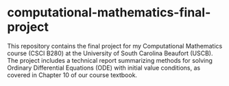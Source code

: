# computational-mathematics-final-project
This repository contains the final project for my Computational Mathematics course (CSCI B280) at the University of South Carolina Beaufort (USCB). The project includes a technical report summarizing methods for solving Ordinary Differential Equations (ODE) with initial value conditions, as covered in Chapter 10 of our course textbook.
